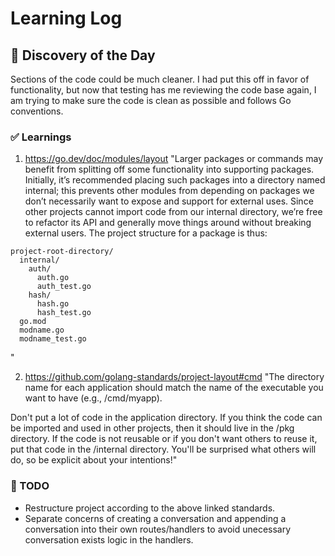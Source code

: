 # Learning Log

## 🤔 Discovery of the Day
Sections of the code could be much cleaner. I had put this off in favor of functionality, but now that testing has me reviewing the code base again, I am trying to 
make sure the code is clean as possible and follows Go conventions. 

### ✅ Learnings
1. https://go.dev/doc/modules/layout
"Larger packages or commands may benefit from splitting off some functionality into supporting packages. Initially, it’s recommended placing such packages into a directory named internal; this prevents other modules from depending on packages we don’t necessarily want to expose and support for external uses. Since other projects cannot import code from our internal directory, we’re free to refactor its API and generally move things around without breaking external users. The project structure for a package is thus:
```
project-root-directory/
  internal/
    auth/
      auth.go
      auth_test.go
    hash/
      hash.go
      hash_test.go
  go.mod
  modname.go
  modname_test.go
```
"

2. https://github.com/golang-standards/project-layout#cmd
"The directory name for each application should match the name of the executable you want to have (e.g., /cmd/myapp).

Don't put a lot of code in the application directory. If you think the code can be imported and used in other projects, then it should live in the /pkg directory. If the code is not reusable or if you don't want others to reuse it, put that code in the /internal directory. You'll be surprised what others will do, so be explicit about your intentions!"

### 🔁 TODO
- Restructure project according to the above linked standards. 
- Separate concerns of creating a conversation and appending a conversation into their own routes/handlers to avoid unecessary conversation exists logic in the handlers. 